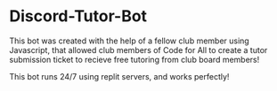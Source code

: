 # Discord-Tutor-Bot
This bot was created with the help of a fellow club member using Javascript, that allowed club members of Code for All to create a tutor submission ticket to recieve free
tutoring from club board members!

This bot runs 24/7 using replit servers, and works perfectly!
